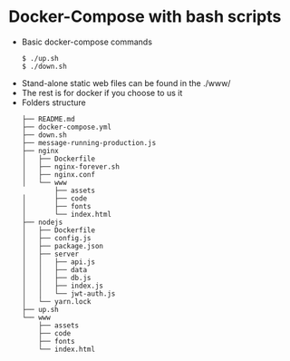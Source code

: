 # Docker-Compose with bash scripts
- Basic docker-compose commands
  ~~~
  $ ./up.sh
  $ ./down.sh
  ~~~
- Stand-alone static web files can be found in the ./www/
- The rest is for docker if you choose to us it
- Folders structure
  ~~~
  ├── README.md
  ├── docker-compose.yml
  ├── down.sh
  ├── message-running-production.js
  ├── nginx
  │   ├── Dockerfile
  │   ├── nginx-forever.sh
  │   ├── nginx.conf
  │   └── www
          ├── assets
  │       ├── code
  │       ├── fonts
  │       └── index.html
  ├── nodejs
  │   ├── Dockerfile
  │   ├── config.js
  │   ├── package.json
  │   ├── server
  │   │   ├── api.js
  │   │   ├── data
  │   │   ├── db.js
  │   │   ├── index.js
  │   │   └── jwt-auth.js
  │   └── yarn.lock
  ├── up.sh
  └── www
      ├── assets
      ├── code
      ├── fonts
      └── index.html
  ~~~
